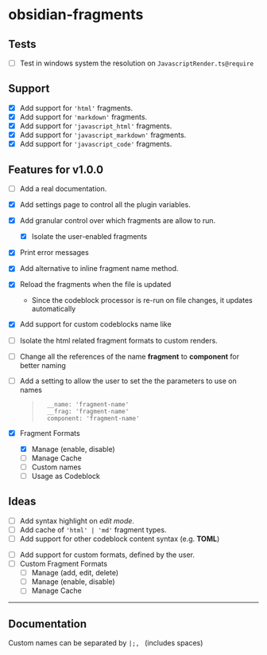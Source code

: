 # obsidian-fragments

## Tests

- [ ] Test in windows system the resolution on `JavascriptRender.ts@require`

## Support

- [x] Add support for `'html'` fragments.
- [x] Add support for `'markdown'` fragments.
- [x] Add support for `'javascript_html'` fragments.
- [x] Add support for `'javascript_markdown'` fragments.
- [x] Add support for `'javascript_code'` fragments.

## Features for v1.0.0

- [ ] Add a real documentation.
- [x] Add settings page to control all the plugin variables.
- [x] Add granular control over which fragments are allow to run.
  - [x] Isolate the user-enabled fragments
- [x] Print error messages
- [x] Add alternative to inline fragment name method.
- [x] Reload the fragments when the file is updated
  - Since the codeblock processor is re-run on file changes, it updates automatically
- [x] Add support for custom codeblocks name like
- [ ] Isolate the html related fragment formats to custom renders.
- [ ] Change all the references of the name **fragment** to **component** for better naming
- [ ] Add a setting to allow the user to set the the parameters to use on names

  > ```use
  >   __name: 'fragment-name'
  >   __frag: 'fragment-name'
  >   component: 'fragment-name'
  > ```

- [x] Fragment Formats
  - [x] Manage (enable, disable)
  - [ ] Manage Cache
  - [ ] Custom names
  - [ ] Usage as Codeblock

## Ideas

- [ ] Add syntax highlight on _edit mode_.
- [ ] Add cache of `'html' | 'md'` fragment types.
- [ ] Add support for other codeblock content syntax (e.g. **TOML**)

<!--  -->

- [ ] Add support for custom formats, defined by the user.
- [ ] Custom Fragment Formats
  - [ ] Manage (add, edit, delete)
  - [ ] Manage (enable, disable)
  - [ ] Manage Cache

---

## Documentation

Custom names can be separated by `|;, ` (includes spaces)
